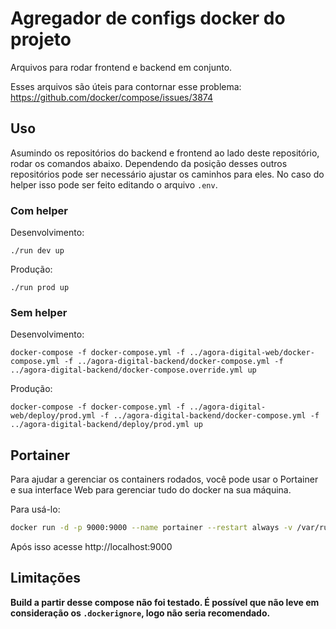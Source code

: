 # Agregador de configs docker do projeto

Arquivos para rodar frontend e backend em conjunto.

Esses arquivos são úteis para contornar esse problema:
https://github.com/docker/compose/issues/3874

## Uso

Asumindo os repositórios do backend e frontend ao lado deste repositório, rodar os comandos abaixo.
Dependendo da posição desses outros repositórios pode ser necessário ajustar os caminhos para eles. No caso do helper isso pode ser feito editando o arquivo `.env`.

### Com helper

Desenvolvimento:
```
./run dev up
```
Produção:
```
./run prod up
```

### Sem helper

Desenvolvimento:
```
docker-compose -f docker-compose.yml -f ../agora-digital-web/docker-compose.yml -f ../agora-digital-backend/docker-compose.yml -f ../agora-digital-backend/docker-compose.override.yml up
```
Produção:
```
docker-compose -f docker-compose.yml -f ../agora-digital-web/deploy/prod.yml -f ../agora-digital-backend/docker-compose.yml -f ../agora-digital-backend/deploy/prod.yml up
```

## Portainer
Para ajudar a gerenciar os containers rodados, você pode usar o Portainer e sua interface Web para gerenciar tudo do docker na sua máquina.

Para usá-lo:
```sh
docker run -d -p 9000:9000 --name portainer --restart always -v /var/run/docker.sock:/var/run/docker.sock portainer/portainer
```
Após isso acesse http://localhost:9000 

## Limitações

**Build a partir desse compose não foi testado. É possível que não leve em consideração os `.dockerignore`, logo não seria recomendado.**
